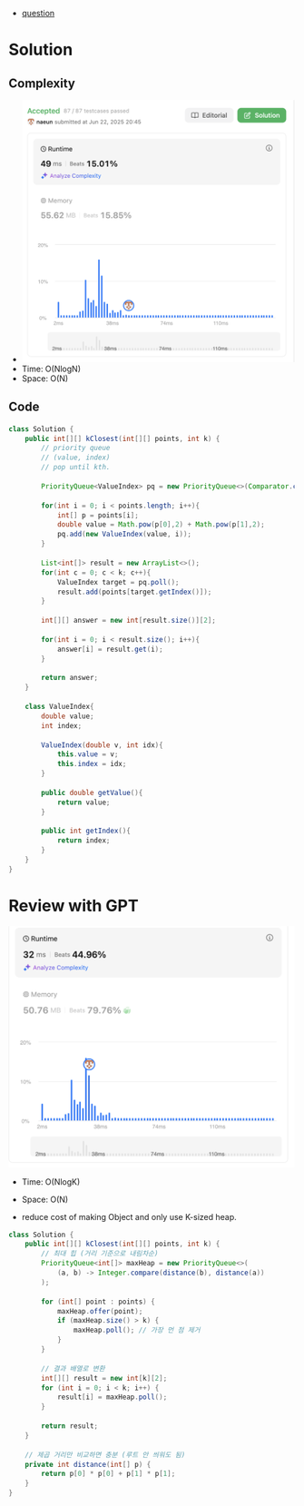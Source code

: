 - [question](https://leetcode.com/problems/k-closest-points-to-origin/)

# Solution
## Complexity
- ![complexity](../../lib/images/naeun/973-complexity.png)
- Time: O(NlogN)
- Space: O(N)
## Code
```java
class Solution {
    public int[][] kClosest(int[][] points, int k) {
        // priority queue
        // (value, index)
        // pop until kth.

        PriorityQueue<ValueIndex> pq = new PriorityQueue<>(Comparator.comparing(ValueIndex :: getValue));

        for(int i = 0; i < points.length; i++){
            int[] p = points[i];
            double value = Math.pow(p[0],2) + Math.pow(p[1],2);
            pq.add(new ValueIndex(value, i));
        }

        List<int[]> result = new ArrayList<>();
        for(int c = 0; c < k; c++){
            ValueIndex target = pq.poll();
            result.add(points[target.getIndex()]);
        }

        int[][] answer = new int[result.size()][2];

        for(int i = 0; i < result.size(); i++){
            answer[i] = result.get(i);
        }

        return answer;
    }

    class ValueIndex{
        double value;
        int index;

        ValueIndex(double v, int idx){
            this.value = v;
            this.index = idx;
        }

        public double getValue(){
            return value;
        }

        public int getIndex(){
            return index;
        }
    }
}
```

# Review with GPT
![improved complexity](../../lib/images/naeun/973-complexity_improved.png)
- Time: O(NlogK)
- Space: O(N)

- reduce cost of making Object and only use K-sized heap.
```java
class Solution {
    public int[][] kClosest(int[][] points, int k) {
        // 최대 힙 (거리 기준으로 내림차순)
        PriorityQueue<int[]> maxHeap = new PriorityQueue<>(
            (a, b) -> Integer.compare(distance(b), distance(a))
        );

        for (int[] point : points) {
            maxHeap.offer(point);
            if (maxHeap.size() > k) {
                maxHeap.poll(); // 가장 먼 점 제거
            }
        }

        // 결과 배열로 변환
        int[][] result = new int[k][2];
        for (int i = 0; i < k; i++) {
            result[i] = maxHeap.poll();
        }

        return result;
    }

    // 제곱 거리만 비교하면 충분 (루트 안 씌워도 됨)
    private int distance(int[] p) {
        return p[0] * p[0] + p[1] * p[1];
    }
}

```